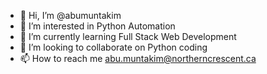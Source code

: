 - 👋 Hi, I’m @abumuntakim
- 👀 I’m interested in Python Automation
- 🌱 I’m currently learning Full Stack Web Development
- 💞️ I’m looking to collaborate on Python coding
- 📫 How to reach me abu.muntakim@northerncrescent.ca

<!---
abumuntakim/abumuntakim is a ✨ special ✨ repository because its `README.md` (this file) appears on your GitHub profile.
You can click the Preview link to take a look at your changes.
--->
